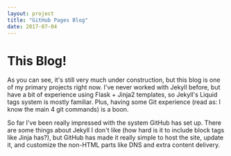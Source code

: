 ```yaml
---
layout: project
title: "GitHub Pages Blog"
date: 2017-07-04
---
```

# This Blog!
As you can see, it's still very much under construction, but this blog is one of my primary projects right now.
I've never worked with Jekyll before, but have a bit of experience using Flask + Jinja2 templates, so Jekyll's Liquid tags system is mostly familiar. Plus, having some Git experience (read as: I know the main 4 git commands) is a boon.

So far I've been really impressed with the system GitHub has set up. There are some things about Jekyll I don't like (how hard is it to include block tags like Jinja has?), but GitHub has made it really simple to host the site, update it, and customize the non-HTML parts like DNS and extra content delivery.